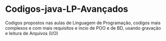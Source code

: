 # Codigos-java-LP-Avançados
Codigos propostos nas aulas de Linguagem de Programação, codigos mais complexos e com mais requisitos e incio de POO e de BD, usando gravação e leitura de Arquivos (I/O)
